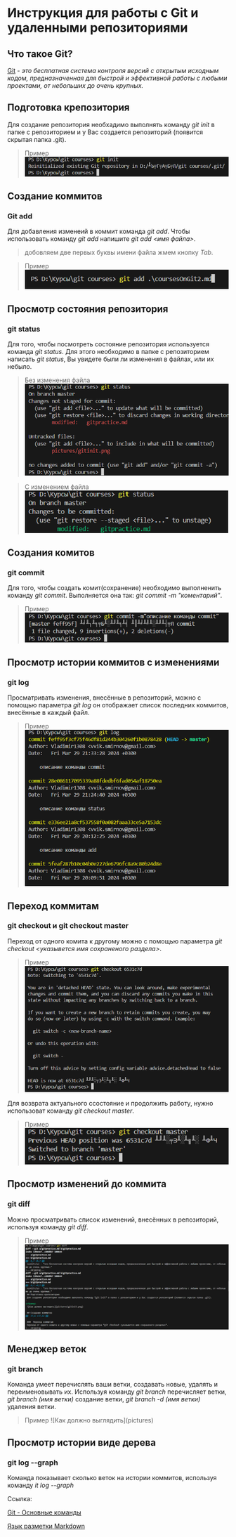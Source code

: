 # Инструкция для работы с Git и удаленными репозиториями

## Что такое Git?
<u>Git</u> - *это бесплатная система контроля версий с открытым исходным кодом, предназначенная для быстрой и эффективной работы с любыми проектами, от небольших до очень крупных.*
## Подготовка крепозитория
Для создание репозитория необхадимо выполнять команду *git init* в папке с репозиторием и у Вас создается репозиторий (появится скрытая папка .git).
>Пример
![Как должно выглядить](pictures\gitinit.png)

## Создание коммитов 
### Git add
Для добавления изменеий в коммит команда *git add*. Чтобы использовать команду *git add* напишите *git add <имя файла>*. 
> добовляем две первых буквы имени файла жмем кнопку *Tab*.

>Пример 
![Как должно выглядить](pictures\gitadd.png)

## Просмотр состояния репозитория
### git status
Для того, чтобы посмотреть состояние репозитория используется команда *git status*. Для этого необходимо в папке с репозиторием написать *git status*, Вы увидете были ли изменения в файлах, или их небыло. 
> Без изменения файла 
![Как должно выглядить](pictures\gitstatus.png)

> С изменением файла
 ![Как должно выглядить](pictures\gitstatus2.png)

## Создания комитов 
### git commit
Для того, чтобы создать комит(сохранение) необходимо выполненить команду *git commit*. Выполняется она так: *git commit -m "коментарий"*.

> Пример
![Как должно выглядить](pictures\gitcommit.png)

## Просмотр истории коммитов с изменениями
### git log
Просматривать изменения, внесённые в репозиторий, можно с помощью параметра *git log* он отображает список последних коммитов, внесённые в каждый файл.
> Пример
![Как должно выглядить](pictures\gitlog.png)

##  Переход коммитам
### git checkout и git checkout master
Переход от одного комита к другому можно с помощью параметра *git checkout <указывется имя сохраненого раздела>*.
> Пример
![Как должно выглядить](pictures\gitcheckaut.png)

Для возврата актуального ссостояние и продолжить работу, нужно использоват команду *git checkout master*.
 >Пример
![Как должно выглядить](pictures\gitcheckoutmaster.png)

## Просмотр изменений до коммита
### git diff
Можно просматривать список изменений, внесённых в репозиторий, используя команду *git diff*.
>Пример
![Как должно выглядить](pictures\gitdiff.png)

## Менеджер веток
### git branch
Команда умеет перечислять ваши ветки, создавать новые, удалять и переименовывать их. Используя команду *git branch* перечисляет ветки, *git branch (имя ветки)* создание ветки, *git branch -d (имя ветки)* удаления ветки.

>Пример
![Как должно выглядить](pictures\)

## Просмотр истории виде дерева
### git log --graph
Команда показывает сколько веток на истории коммитов,  используя команду *it log --graph*







Ссылка:

[Git - Основные команды][1]

[Язык разметки Markdown][2]

[1]: https://git.github.io/git-scm.com/book/ru/v2/Приложение-C:-Команды-Git-Основные-команды
[2]:https://skillbox.ru/media/code/yazyk-razmetki-markdown-shpargalka-po-sintaksisu-s-primerami/#stk-19


